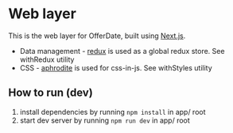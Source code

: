 # Web layer
This is the web layer for OfferDate, built using [Next.js](https://github.com/zeit/next.js/).

- Data management - [redux](https://github.com/reactjs/redux) is used as a global redux store. See withRedux utility
- CSS - [aphrodite](https://github.com/Khan/aphrodite) is used for css-in-js. See withStyles utility

## How to run (dev)
1. install dependencies by running `npm install` in app/ root
2. start dev server by running `npm run dev` in app/ root

